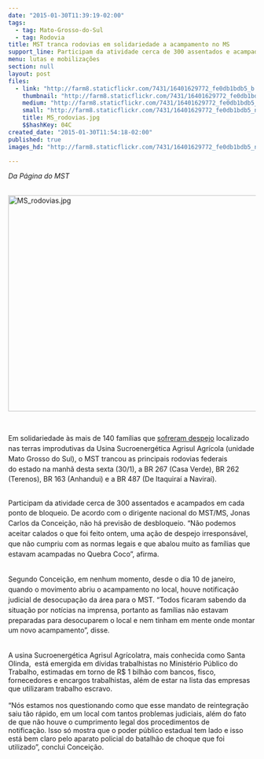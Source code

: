 ```yaml
---
date: "2015-01-30T11:39:19-02:00"
tags:
  - tag: Mato-Grosso-do-Sul
  - tag: Rodovia
title: MST tranca rodovias em solidariedade a acampamento no MS
support_line: Participam da atividade cerca de 300 assentados e acampados em cada ponto de bloqueio.
menu: lutas e mobilizações
section: null
layout: post
files:
  - link: "http://farm8.staticflickr.com/7431/16401629772_fe0db1bdb5_b.jpg"
    thumbnail: "http://farm8.staticflickr.com/7431/16401629772_fe0db1bdb5_t.jpg"
    medium: "http://farm8.staticflickr.com/7431/16401629772_fe0db1bdb5_z.jpg"
    small: "http://farm8.staticflickr.com/7431/16401629772_fe0db1bdb5_n.jpg"
    title: MS_rodovias.jpg
    $$hashKey: 04C
created_date: "2015-01-30T11:54:18-02:00"
published: true
images_hd: "http://farm8.staticflickr.com/7431/16401629772_fe0db1bdb5_n.jpg"

---
```

<p><em>Da P&aacute;gina do MST</em><br />
&nbsp;</p>

<p><img alt="MS_rodovias.jpg" height="440" src="http://farm8.staticflickr.com/7431/16401629772_fe0db1bdb5_b.jpg" width="620" /></p>

<p>&nbsp;</p>

<p>Em solidariedade &agrave;s mais de 140 fam&iacute;lias que <a href="http://www.mst.org.br/2015/01/29/familias-sofrem-despejo-violento-no-ms.html">sofreram despejo</a>&nbsp;<span style="line-height: 20.7999992370605px;">localizado nas terras improdutivas da Usina Sucroenerg&eacute;tica Agrisul Agr&iacute;cola (unidade Mato Grosso do Sul),&nbsp;o MST&nbsp;</span><span style="line-height: 20.7999992370605px;">trancou as principais rodovias federais do&nbsp;estado na manh&atilde; desta sexta (30/1), a&nbsp;</span>BR 267 (Casa Verde),&nbsp;BR 262 (Terenos), BR 163 (Anhandui) e a BR 487 (De Itaquira&iacute; a Navira&iacute;).</p>

<p><br />
<span style="line-height: 20.7999992370605px;">Participam da atividade cerca de 300 assentados e acampados em cada ponto de bloqueio. De&nbsp;</span><span style="line-height: 20.7999992370605px;">acordo com o dirigente nacional do MST/MS, Jonas Carlos da Concei&ccedil;&atilde;o, n&atilde;o h&aacute; previs&atilde;o de desbloqueio. &ldquo;N&atilde;o podemos aceitar calados o que foi feito ontem, uma a&ccedil;&atilde;o de despejo irrespons&aacute;vel, que n&atilde;o cumpriu com as normas legais e que abalou muito as fam&iacute;lias que estavam acampadas no Quebra Coco&rdquo;, afirma.</span></p>

<p><br />
<span style="line-height: 20.7999992370605px;">Segundo Concei&ccedil;&atilde;o, em nenhum momento, desde o dia 10 de janeiro, quando o movimento abriu o acampamento no local, houve notifica&ccedil;&atilde;o judicial de desocupa&ccedil;&atilde;o da &aacute;rea para o MST. &ldquo;Todos ficaram sabendo da situa&ccedil;&atilde;o por not&iacute;cias na imprensa, portanto as fam&iacute;lias n&atilde;o estavam preparadas para desocuparem o local e nem tinham em mente onde montar um novo acampamento&rdquo;, disse.</span></p>

<p><br />
A usina&nbsp;Sucroenerg&eacute;tica Agrisul Agr&iacute;colatra, mais conhecida como Santa Olinda,&nbsp; est&aacute; emergida em d&iacute;vidas trabalhistas no Minist&eacute;rio P&uacute;blico do Trabalho, estimadas em torno de R$ 1 bilh&atilde;o com bancos, fisco, fornecedores e encargos trabalhistas, al&eacute;m de estar na lista das empresas que utilizaram trabalho escravo.<br />
<br />
&ldquo;N&oacute;s estamos nos questionando como que esse mandato de reintegra&ccedil;&atilde;o saiu t&atilde;o r&aacute;pido, em um local com tantos problemas judiciais, al&eacute;m do fato de que n&atilde;o houve o cumprimento legal dos procedimentos de notifica&ccedil;&atilde;o.&nbsp;Isso s&oacute; mostra que o poder p&uacute;blico estadual tem lado e isso est&aacute; bem claro pelo aparato policial do batalh&atilde;o de choque que foi utilizado&rdquo;, conclui Concei&ccedil;&atilde;o.&nbsp;</p>
